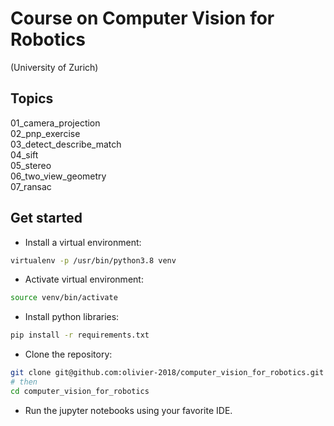 # Course on Computer Vision for Robotics
(University of Zurich)

## Topics
01_camera_projection  
02_pnp_exercise  
03_detect_describe_match  
04_sift  
05_stereo  
06_two_view_geometry  
07_ransac  


## Get started
- Install a virtual environment:
```sh
virtualenv -p /usr/bin/python3.8 venv
```
- Activate virtual environment:
```sh
source venv/bin/activate
```
- Install python libraries:
```sh
pip install -r requirements.txt
```
- Clone the repository:
```sh
git clone git@github.com:olivier-2018/computer_vision_for_robotics.git
# then
cd computer_vision_for_robotics
```
- Run the jupyter notebooks using your favorite IDE.

